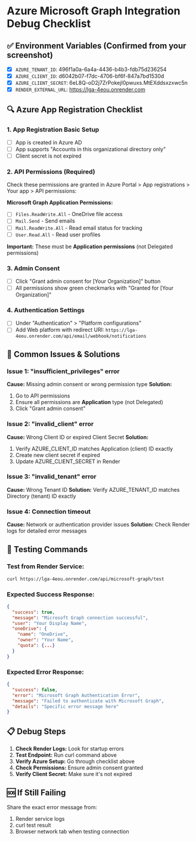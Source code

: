 # Azure Microsoft Graph Integration Debug Checklist

## ✅ Environment Variables (Confirmed from your screenshot)
- [x] `AZURE_TENANT_ID`: 496f1a0a-6a4a-4436-b4b3-fdb75d236254
- [x] `AZURE_CLIENT_ID`: d6042b07-f7dc-4706-bf6f-847a7bd1530d  
- [x] `AZURE_CLIENT_SECRET`: 6eL8Q-oD2j7ZrPokejI0pwuxs.MtEXddsxzxwc5n
- [x] `RENDER_EXTERNAL_URL`: https://lga-4eou.onrender.com

## 🔍 Azure App Registration Checklist

### 1. App Registration Basic Setup
- [ ] App is created in Azure AD
- [ ] App supports "Accounts in this organizational directory only"
- [ ] Client secret is not expired

### 2. API Permissions (Required)
Check these permissions are granted in Azure Portal > App registrations > Your app > API permissions:

**Microsoft Graph Application Permissions:**
- [ ] `Files.ReadWrite.All` - OneDrive file access
- [ ] `Mail.Send` - Send emails  
- [ ] `Mail.ReadWrite.All` - Read email status for tracking
- [ ] `User.Read.All` - Read user profiles

**Important:** These must be **Application permissions** (not Delegated permissions)

### 3. Admin Consent
- [ ] Click "Grant admin consent for [Your Organization]" button
- [ ] All permissions show green checkmarks with "Granted for [Your Organization]"

### 4. Authentication Settings
- [ ] Under "Authentication" > "Platform configurations"
- [ ] Add Web platform with redirect URI: `https://lga-4eou.onrender.com/api/email/webhook/notifications`

## 🔧 Common Issues & Solutions

### Issue 1: "insufficient_privileges" error
**Cause:** Missing admin consent or wrong permission type
**Solution:** 
1. Go to API permissions
2. Ensure all permissions are **Application** type (not Delegated)
3. Click "Grant admin consent"

### Issue 2: "invalid_client" error  
**Cause:** Wrong Client ID or expired Client Secret
**Solution:**
1. Verify AZURE_CLIENT_ID matches Application (client) ID exactly
2. Create new client secret if expired
3. Update AZURE_CLIENT_SECRET in Render

### Issue 3: "invalid_tenant" error
**Cause:** Wrong Tenant ID
**Solution:** Verify AZURE_TENANT_ID matches Directory (tenant) ID exactly

### Issue 4: Connection timeout
**Cause:** Network or authentication provider issues
**Solution:** Check Render logs for detailed error messages

## 🧪 Testing Commands

### Test from Render Service:
```bash
curl https://lga-4eou.onrender.com/api/microsoft-graph/test
```

### Expected Success Response:
```json
{
  "success": true,
  "message": "Microsoft Graph connection successful",
  "user": "Your Display Name",
  "oneDrive": {
    "name": "OneDrive",
    "owner": "Your Name",
    "quota": {...}
  }
}
```

### Expected Error Response:
```json
{
  "success": false,
  "error": "Microsoft Graph Authentication Error",
  "message": "Failed to authenticate with Microsoft Graph",
  "details": "Specific error message here"
}
```

## 📋 Debug Steps

1. **Check Render Logs:** Look for startup errors
2. **Test Endpoint:** Run curl command above
3. **Verify Azure Setup:** Go through checklist above
4. **Check Permissions:** Ensure admin consent granted
5. **Verify Client Secret:** Make sure it's not expired

## 🆘 If Still Failing

Share the exact error message from:
1. Render service logs
2. curl test result
3. Browser network tab when testing connection